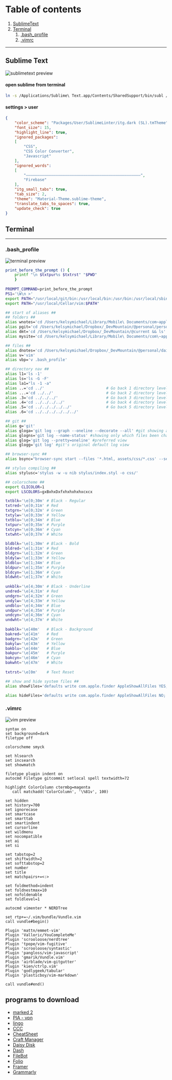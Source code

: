# Table of contents
1. [SublimeText](#sublimeText)
2. [Terminal](#terminal)
    1. [.bash_profile](#bashProfile)
    2. [.vimrc](#vimrc)

---

## Sublime Text <a name='sublimeText'></a>
![sublimetext preview](/photos/sublimetext.png)




#### open sublime from terminal 
```bash
ln -s /Applications/Sublime\ Text.app/Contents/SharedSupport/bin/subl /usr/local/bin/subl
```

#### settings > user
```json
{
	"color_scheme": "Packages/User/SublimeLinter/itg.dark (SL).tmTheme",
	"font_size": 15,
	"highlight_line": true,
	"ignored_packages":
	[
		"CSS",
		"CSS Color Converter",
		"Javascript"
	],
	"ignored_words":
	[
		"––––––––––––––––––––––––––––––––––––––––––––––––––",
		"Firebase"
	],
	"itg_small_tabs": true,
	"tab_size": 2,
	"theme": "Material-Theme.sublime-theme",
	"translate_tabs_to_spaces": true,
	"update_check": true
}
```

## Terminal <a name='terminal'></a>
---
### .bash_profile <a name='bashProfile'></a>
![terminal preview](/photos/terminal.png)




```bash
print_before_the_prompt () {
	printf "\n $txtpur%s $txtrst" "$PWD" 
	}
	
PROMPT_COMMAND=print_before_the_prompt
PS1='\W\n >'
export PATH="/usr/local/git/bin:/usr/local/bin:/usr/bin:/usr/local/sbin:$PATH"
export PATH="/usr/local/Cellar/vim:$PATH"

## start of aliases ##
## folders ##
alias wnotes='cd /Users/kelsymichael/Library/Mobile\ Documents/com~apple~CloudDocs/DirectScale/notes && vim tasklist.md'
alias pgit='cd /Users/kelsymichael/Dropbox/_DevMountain/@personal/personalSite/kelsymichael.github.io && ls'
alias dmt='cd /Users/kelsymichael/Dropbox/_DevMountain/@current && ls'
alias mysite='cd /Users/kelsymichael/Library/Mobile\ Documents/com\~apple\~CloudDocs/Projects/'

## files ##
alias dnotes='cd /Users/kelsymichael/Dropbox/_DevMountain/@personal/dailyCommits/@notes && vim inClass.md'
alias v='vim'
alias vbp='v .bash_profile'

## directory nav ##
alias l1='ls -1'
alias ls='ls -G -F'
alias la1="ls -1 -a" 
alias ..='cd ../'                           # Go back 1 directory level
alias ...='cd ../../'                       # Go back 2 directory levels
alias .3='cd ../../../'                     # Go back 3 directory levels
alias .4='cd ../../../../'                  # Go back 4 directory levels
alias .5='cd ../../../../../'               # Go back 5 directory levels
alias .6='cd ../../../../../../'

## git ##
alias g='git'
alias gloga='git log --graph --oneline --decorate --all' #git showing all b & tag
alias glogns='git log --name-status' #showing only which files been changed
alias glog='git log --pretty=oneline' #preferred view
alias glogg='git log' #git's original default log view

## browser-sync ##
alias bsync="browser-sync start --files '*.html, assets/css/*.css' --server" 

## stylus compiling ##
alias stylusc='stylus -w -u nib stylus/index.styl -o css/'

## colorscheme ##
export CLICOLOR=1
export LSCOLORS=gxBxhxDxfxhxhxhxhxcxcx

txtblk='\e[0;30m' # Black - Regular
txtred='\e[0;31m' # Red
txtgrn='\e[0;32m' # Green
txtylw='\e[0;33m' # Yellow
txtblu='\e[0;34m' # Blue
txtpur='\e[0;35m' # Purple
txtcyn='\e[0;36m' # Cyan
txtwht='\e[0;37m' # White
 
bldblk='\e[1;30m' # Black - Bold
bldred='\e[1;31m' # Red
bldgrn='\e[1;32m' # Green
bldylw='\e[1;33m' # Yellow
bldblu='\e[1;34m' # Blue
bldpur='\e[1;35m' # Purple
bldcyn='\e[1;36m' # Cyan
bldwht='\e[1;37m' # White
 
unkblk='\e[4;30m' # Black - Underline
undred='\e[4;31m' # Red
undgrn='\e[4;32m' # Green
undylw='\e[4;33m' # Yellow
undblu='\e[4;34m' # Blue
undpur='\e[4;35m' # Purple
undcyn='\e[4;36m' # Cyan
undwht='\e[4;37m' # White
 
bakblk='\e[40m'   # Black - Background
bakred='\e[41m'   # Red
badgrn='\e[42m'   # Green
bakylw='\e[43m'   # Yellow
bakblu='\e[44m'   # Blue
bakpur='\e[45m'   # Purple
bakcyn='\e[46m'   # Cyan
bakwht='\e[47m'   # White
 
txtrst='\e[0m'    # Text Reset

## show and hide system files ##
alias showFiles='defaults write com.apple.finder AppleShowAllFiles YES; killall Finder /System/Library/CoreServices/Finder.app'

alias hideFiles='defaults write com.apple.finder AppleShowAllFiles NO; killall Finder /System/Library/CoreServices/Finder.app'

```

### .vimrc <a name='vimrc'></a>
![vim preview](/photos/vim.png)




```vim
syntax on
set background=dark
filetype off                 

colorscheme smyck

set hlsearch
set incsearch
set showmatch

filetype plugin indent on
autocmd Filetype gitcommit setlocal spell textwidth=72

highlight ColorColumn ctermbg=magenta
   call matchadd('ColorColumn', '\%81v', 100)

set hidden
set history=700
set ignorecase
set smartcase
set smarttab
set smartindent
set cursorline
set wildmenu
set nocompatible
set ai
set si

set tabstop=2
set shiftwidth=2
set softtabstop=2
set number
set title
set matchpairs+=<:>

set foldmethod=indent
set foldnestmax=10
set nofoldenable
set foldlevel=1

autocmd vimenter * NERDTree

set rtp+=~/.vim/bundle/Vundle.vim
call vundle#begin()

Plugin 'mattn/emmet-vim'
Plugin 'Valloric/YouCompleteMe'
Plugin 'scrooloose/nerdtree'
Plugin 'tpope/vim-fugitive'
Plugin 'scrooloose/syntastic'
Plugin 'pangloss/vim-javascript'
Plugin 'gmarik/Vundle.vim'
Plugin 'airblade/vim-gitgutter'
Plugin 'kien/ctrlp.vim'
Plugin 'godlygeek/tabular'
Plugin 'plasticboy/vim-markdown'

call vundle#end()

```

## programs to download ##
* [marked 2](http://marked2app.com)
* [PIA - vpn](https://www.privateinternetaccess.com)
* [lingo](https://www.lingoapp.com)
* [CCC](https://bombich.com)
* [CheatSheet](https://www.mediaatelier.com/CheatSheet/)
* [Craft Manager](https://labs.invisionapp.com/craft)
* [Daisy Disk](https://daisydiskapp.com)
* [Dash](https://kapeli.com/dash)
* [FileBot](http://www.filebot.net)
* [Folio](http://folioformac.com)
* [Framer](https://framerjs.com)
* [Grammarly](https://www.grammarly.com)

